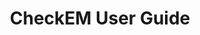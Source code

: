 ---
title: "CheckEM User Guide"
image: /assets/images/sops/checkem-userguide.png
external_url: https://globalarchivemanual.github.io/CheckEM/articles/manuals/CheckEM_user_guide.html
share: false
related: false
---